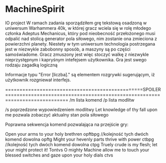 # MachineSpirit
IO project
W ramach zadania sporządziłem grę tekstową osadzoną w uniwersum Warhammera 40k, w której gracz wciela się w rolę młodego członka 
Adeptus Mechanicus, który pod nieobecność przełożonego musi odpalić nad stolicą generator pola siłowego, nim zostanie ona zmieciona
z powierzchni planety.
Niestety w tym uniwersum technologia postrzegana jest w niezwykle zabobonny sposób, a maszyny są po części samoświadome.
Gracz zmuszony jest więc stoczyć walkę z niezwykle nieprzystępnym i kapryśnym intefejsem użytkownika.
Gra jest swego rodzaju zagadką logiczną 

Informacje typu "Error [liczba]." są elementem rozgrywki sugerującym, iż użytkownik rozgniewał interfejs.

================================================SPOILER============================================================================
/m lista komend
/p lista modlitw

/s poprzedzone wypowiedzeniem modlitwy
Let knowledge of thy fall upon me
pozwala zobaczyć aktualny stan pola siłowego

Poprawna sekwencja komend pozwalająca na przejście gry:


Open your arms to your holy brethren
opftbpg //kolejność tych dwóch komend dowolna
opftg
Might your hevenly parts thrive with power
ctbpg //kolejność tych dwóch komend dowolna
ctpg
Truely crude is my flesh; let your might protect it!
Tontvs
O mighty Machine allow me to touch your blessed switches and gaze upon your holy dials
ctvs
